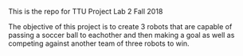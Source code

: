 This is the repo for TTU Project Lab 2 Fall 2018

The objective of this project is to create 3 robots that are capable of passing a soccer ball to eachother and then making a goal as well as competing against another team of three robots to win. 